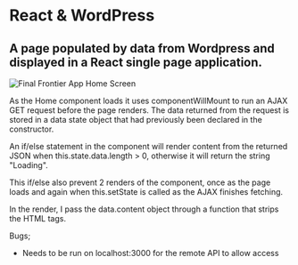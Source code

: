 # React & WordPress
## A page populated by data from Wordpress and displayed in a React single page application.

![Final Frontier App Home Screen](http://i.imgur.com/2BRgURd.png)

As the Home component loads it uses componentWillMount to run an AJAX GET request before the page renders. 
The data returned from the request is stored in a data state object that had previously been declared in the constructor. 

An if/else statement in the component will render content from the returned JSON when this.state.data.length > 0, otherwise it will return the string "Loading".

This if/else also prevent 2 renders of the component, once as the page loads and again when this.setState is called as the AJAX finishes fetching.

In the render, I pass the data.content object through a function that strips the HTML tags.



Bugs;
- Needs to be run on localhost:3000 for the remote API to allow access 
